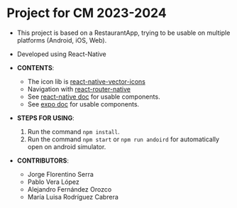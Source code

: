# Project for CM 2023-2024
- This project is based on a RestaurantApp, trying to be usable on multiple platforms (Android, iOS, Web).
- Developed using React-Native

- **CONTENTS**:
    - The icon lib is [react-native-vector-icons](https://ionic.io/ionicons)
    - Navigation with [react-router-native](https://reactrouter.com/en/main)
    - See [react-native doc](https://reactnative.dev/docs/getting-started) for usable components.
    - See [expo doc](https://docs.expo.dev/) for usable components.

- **STEPS FOR USING**:
    1. Run the command `npm install`.
    2. Run the command `npm start` or `npm run andoird` for automatically open on android simulator.

- **CONTRIBUTORS**:
    - Jorge Florentino Serra
    - Pablo Vera López
    - Alejandro Fernández Orozco
    - María Luisa Rodríguez Cabrera




